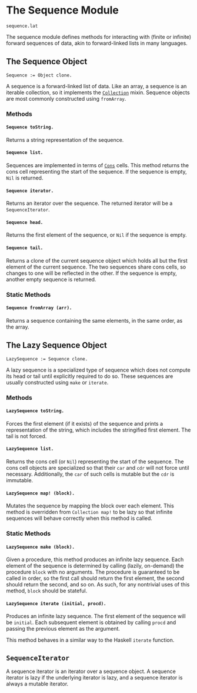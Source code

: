 
# The Sequence Module

    sequence.lat

The sequence module defines methods for interacting with (finite or
infinite) forward sequences of data, akin to forward-linked lists in
many languages.

## The Sequence Object

    Sequence := Object clone.

A sequence is a forward-linked list of data. Like an array, a sequence
is an iterable collection, so it implements
the [`Collection`](collection.md) mixin. Sequence objects are most
commonly constructed using `fromArray`.

### Methods

#### `Sequence toString.`

Returns a string representation of the sequence.

#### `Sequence list.`

Sequences are implemented in terms of [`Cons`](cons.md) cells. This
method returns the cons cell representing the start of the sequence.
If the sequence is empty, `Nil` is returned.

#### `Sequence iterator.`

Returns an iterator over the sequence. The returned iterator will be a
`SequenceIterator`.

#### `Sequence head.`

Returns the first element of the sequence, or `Nil` if the sequence is
empty.

#### `Sequence tail.`

Returns a clone of the current sequence object which holds all but the
first element of the current sequence. The two sequences share cons
cells, so changes to one will be reflected in the other. If the
sequence is empty, another empty sequence is returned.

### Static Methods

#### `Sequence fromArray (arr).`

Returns a sequence containing the same elements, in the same order, as
the array.

## The Lazy Sequence Object

    LazySequence := Sequence clone.

A lazy sequence is a specialized type of sequence which does not
compute its head or tail until explicitly required to do so. These
sequences are usually constructed using `make` or `iterate`.

### Methods

#### `LazySequence toString.`

Forces the first element (if it exists) of the sequence and prints a
representation of the string, which includes the stringified first
element. The tail is not forced.

#### `LazySequence list.`

Returns the cons cell (or `Nil`) representing the start of the
sequence. The cons cell objects are specialized so that their `car`
and `cdr` will not force until necessary. Additionally, the `car` of
such cells is mutable but the `cdr` is immutable.

#### `LazySequence map! (block).`

Mutates the sequence by mapping the block over each element. This
method is overridden from `Collection map!` to be lazy so that
infinite sequences will behave correctly when this method is called.

### Static Methods

#### `LazySequence make (block).`

Given a procedure, this method produces an infinite lazy sequence.
Each element of the sequence is determined by calling (lazily,
on-demand) the procedure `block` with no arguments. The procedure is
guaranteed to be called in order, so the first call should return the
first element, the second should return the second, and so on. As
such, for any nontrivial uses of this method, `block` should be
stateful.

#### `LazySequence iterate (initial, procd).`

Produces an infinite lazy sequence. The first element of the sequence
will be `initial`. Each subsequent element is obtained by calling
`procd` and passing the previous element as the argument.

This method behaves in a similar way to the Haskell `iterate`
function.

## `SequenceIterator`

A sequence iterator is an iterator over a sequence object. A sequence
iterator is lazy if the underlying iterator is lazy, and a sequence
iterator is always a mutable iterator.
